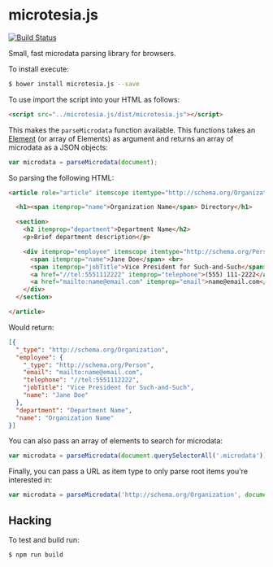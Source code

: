 # microtesia.js

[![Build Status](https://travis-ci.org/rgladwell/microtesia.js.svg?branch=master)](http://travis-ci.org/ricardo/microtesia.js)

Small, fast microdata parsing library for browsers.

To install execute:

```sh
$ bower install microtesia.js --save
```

To use import the script into your HTML as follows:

```html
<script src="../microtesia.js/dist/microtesia.js"></script>
```

This makes the `parseMicrodata` function available. This functions takes an [Element](https://developer.mozilla.org/en-US/docs/Web/API/Element) (or array of Elements) as argument and returns an array of microdata as a JSON objects:

```js
var microdata = parseMicrodata(document);
```

So parsing the following HTML:

```html
<article role="article" itemscope itemtype="http://schema.org/Organization">

  <h1><span itemprop="name">Organization Name</span> Directory</h1>

  <section>
    <h2 itemprop="department">Department Name</h2>
    <p>Brief department description</p>

    <div itemprop="employee" itemscope itemtype="http://schema.org/Person">
      <span itemprop="name">Jane Doe</span> <br>
      <span itemprop="jobTitle">Vice President for Such-and-Such</span> <br>
      <a href="//tel:5551112222" itemprop="telephone">(555) 111-2222</a> <br>
      <a href="mailto:name@email.com" itemprop="email">name@email.com</a>
    </div>
  </section>

</article>
```

Would return:

```json
[{
  "_type": "http://schema.org/Organization",
  "employee": {
    "_type": "http://schema.org/Person",
    "email": "mailto:name@email.com",
    "telephone": "//tel:5551112222",
    "jobTitle": "Vice President for Such-and-Such",
    "name": "Jane Doe"
  },
  "department": "Department Name",
  "name": "Organization Name"
}]
```

You can also pass an array of elements to search for microdata:

```js
var microdata = parseMicrodata(document.querySelectorAll('.microdata'));
```

Finally, you can pass a URL as item type to only parse root items you're interested in:


```js
var microdata = parseMicrodata('http://schema.org/Organization', document);
```

## Hacking

To test and build run:

```sh
$ npm run build
```
